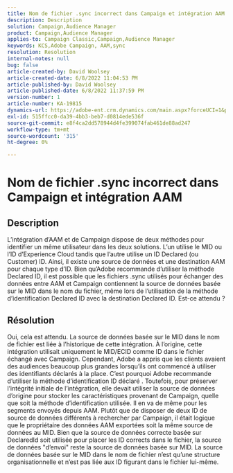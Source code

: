 ```yaml
---
title: Nom de fichier .sync incorrect dans Campaign et intégration AAM
description: Description
solution: Campaign,Audience Manager
product: Campaign,Audience Manager
applies-to: Campaign Classic,Campaign,Audience Manager
keywords: KCS,Adobe Campaign, AAM,sync
resolution: Resolution
internal-notes: null
bug: false
article-created-by: David Woolsey
article-created-date: 6/8/2022 11:04:53 PM
article-published-by: David Woolsey
article-published-date: 6/8/2022 11:37:59 PM
version-number: 1
article-number: KA-19815
dynamics-url: https://adobe-ent.crm.dynamics.com/main.aspx?forceUCI=1&pagetype=entityrecord&etn=knowledgearticle&id=7dd5f164-7fe7-ec11-bb3c-000d3a3b1f18
exl-id: 515ffcc0-da39-4bb3-beb7-d0814ede536f
source-git-commit: e8f4ca2dd578944d4fe399074fab461de88ad247
workflow-type: tm+mt
source-wordcount: '315'
ht-degree: 0%

---
```


# Nom de fichier .sync incorrect dans Campaign et intégration AAM

## Description


L’intégration d’AAM et de Campaign dispose de deux méthodes pour identifier un même utilisateur dans les deux solutions. L’un utilise le MID ou l’ID d’Experience Cloud tandis que l’autre utilise un ID Declared (ou Customer) ID. Ainsi, il existe une source de données et une destination AAM pour chaque type d’ID. Bien qu’Adobe recommande d’utiliser la méthode Declared ID, il est possible que les fichiers .sync utilisés pour échanger des données entre AAM et Campaign contiennent la source de données basée sur le MID dans le nom du fichier, même lors de l’utilisation de la méthode d’identification Declared ID avec la destination Declared ID. Est-ce attendu ?


## Résolution


Oui, cela est attendu. La source de données basée sur le MID dans le nom de fichier est liée à l’historique de cette intégration. À l’origine, cette intégration utilisait uniquement le MID/ECID comme ID dans le fichier échangé avec Campaign. Cependant, Adobe a appris que les clients avaient des audiences beaucoup plus grandes lorsqu’ils ont commencé à utiliser des identifiants déclarés à la place. C’est pourquoi Adobe recommande d’utiliser la méthode d’identification ID déclaré . Toutefois, pour préserver l’intégrité initiale de l’intégration, elle devait utiliser la source de données d’origine pour stocker les caractéristiques provenant de Campaign, quelle que soit la méthode d’identification utilisée. Il en va de même pour les segments envoyés depuis AAM. Plutôt que de disposer de deux ID de source de données différents à rechercher par Campaign, il était logique que le propriétaire des données AAM exportées soit la même source de données au MID. Bien que la source de données correcte basée sur DeclaredId soit utilisée pour placer les ID corrects dans le fichier, la source de données &quot;d’envoi&quot; reste la source de données basée sur MID. La source de données basée sur le MID dans le nom de fichier n’est qu’une structure organisationnelle et n’est pas liée aux ID figurant dans le fichier lui-même.
